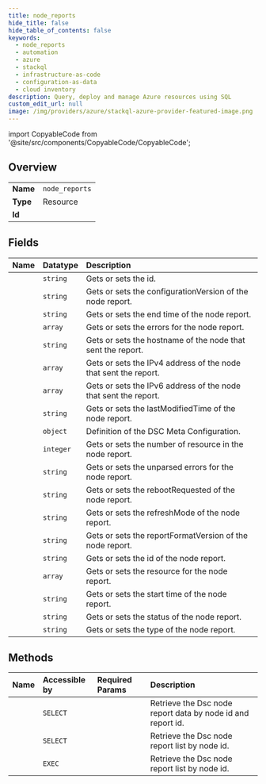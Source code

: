 ```yaml
---
title: node_reports
hide_title: false
hide_table_of_contents: false
keywords:
  - node_reports
  - automation
  - azure    
  - stackql
  - infrastructure-as-code
  - configuration-as-data
  - cloud inventory
description: Query, deploy and manage Azure resources using SQL
custom_edit_url: null
image: /img/providers/azure/stackql-azure-provider-featured-image.png
---
```


import CopyableCode from '@site/src/components/CopyableCode/CopyableCode';




## Overview
<table><tbody>
<tr><td><b>Name</b></td><td><code>node_reports</code></td></tr>
<tr><td><b>Type</b></td><td>Resource</td></tr>
<tr><td><b>Id</b></td><td><CopyableCode code="azure.automation.node_reports" /></td></tr>
</tbody></table>

## Fields
| Name | Datatype | Description |
|:-----|:---------|:------------|
| <CopyableCode code="id" /> | `string` | Gets or sets the id. |
| <CopyableCode code="configurationVersion" /> | `string` | Gets or sets the configurationVersion of the node report. |
| <CopyableCode code="endTime" /> | `string` | Gets or sets the end time of the node report. |
| <CopyableCode code="errors" /> | `array` | Gets or sets the errors for the node report. |
| <CopyableCode code="hostName" /> | `string` | Gets or sets the hostname of the node that sent the report. |
| <CopyableCode code="iPV4Addresses" /> | `array` | Gets or sets the IPv4 address of the node that sent the report. |
| <CopyableCode code="iPV6Addresses" /> | `array` | Gets or sets the IPv6 address of the node that sent the report. |
| <CopyableCode code="lastModifiedTime" /> | `string` | Gets or sets the lastModifiedTime of the node report. |
| <CopyableCode code="metaConfiguration" /> | `object` | Definition of the DSC Meta Configuration. |
| <CopyableCode code="numberOfResources" /> | `integer` | Gets or sets the number of resource in the node report. |
| <CopyableCode code="rawErrors" /> | `string` | Gets or sets the unparsed errors for the node report. |
| <CopyableCode code="rebootRequested" /> | `string` | Gets or sets the rebootRequested of the node report. |
| <CopyableCode code="refreshMode" /> | `string` | Gets or sets the refreshMode of the node report. |
| <CopyableCode code="reportFormatVersion" /> | `string` | Gets or sets the reportFormatVersion of the node report. |
| <CopyableCode code="reportId" /> | `string` | Gets or sets the id of the node report. |
| <CopyableCode code="resources" /> | `array` | Gets or sets the resource for the node report. |
| <CopyableCode code="startTime" /> | `string` | Gets or sets the start time of the node report. |
| <CopyableCode code="status" /> | `string` | Gets or sets the status of the node report. |
| <CopyableCode code="type" /> | `string` | Gets or sets the type of the node report. |
## Methods
| Name | Accessible by | Required Params | Description |
|:-----|:--------------|:----------------|:------------|
| <CopyableCode code="get" /> | `SELECT` | <CopyableCode code="automationAccountName, nodeId, reportId, resourceGroupName, subscriptionId" /> | Retrieve the Dsc node report data by node id and report id. |
| <CopyableCode code="list_by_node" /> | `SELECT` | <CopyableCode code="automationAccountName, nodeId, resourceGroupName, subscriptionId" /> | Retrieve the Dsc node report list by node id. |
| <CopyableCode code="_list_by_node" /> | `EXEC` | <CopyableCode code="automationAccountName, nodeId, resourceGroupName, subscriptionId" /> | Retrieve the Dsc node report list by node id. |
